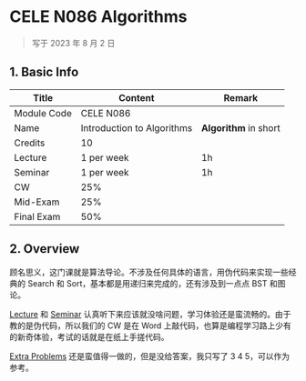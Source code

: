 # CELE N086 Algorithms

>   写于 2023 年 8 月 2 日

## 1. Basic Info

| Title       | Content                    | Remark                 |
| ----------- | -------------------------- | ---------------------- |
| Module Code | CELE N086                  |                        |
| Name        | Introduction to Algorithms | **Algorithm** in short |
| Credits     | 10                         |                        |
| Lecture     | 1 per week                 | 1h                     |
| Seminar     | 1 per week                 | 1h                     |
| CW          | 25%                        |                        |
| Mid-Exam    | 25%                        |                        |
| Final Exam  | 50%                        |                        |

## 2. Overview

顾名思义，这门课就是算法导论。不涉及任何具体的语言，用伪代码来实现一些经典的 Search 和 Sort，基本都是用递归来完成的，还有涉及到一点点 BST 和图论。

[Lecture](./Lecture) 和 [Seminar](./Seminar) 认真听下来应该就没啥问题，学习体验还是蛮流畅的。由于教的是伪代码，所以我们的 CW 是在 Word 上敲代码，也算是编程学习路上少有的新奇体验，考试的话就是在纸上手搓代码。

[Extra Problems](<./Extra Problems>) 还是蛮值得一做的，但是没给答案，我只写了 3 4 5，可以作为参考。


